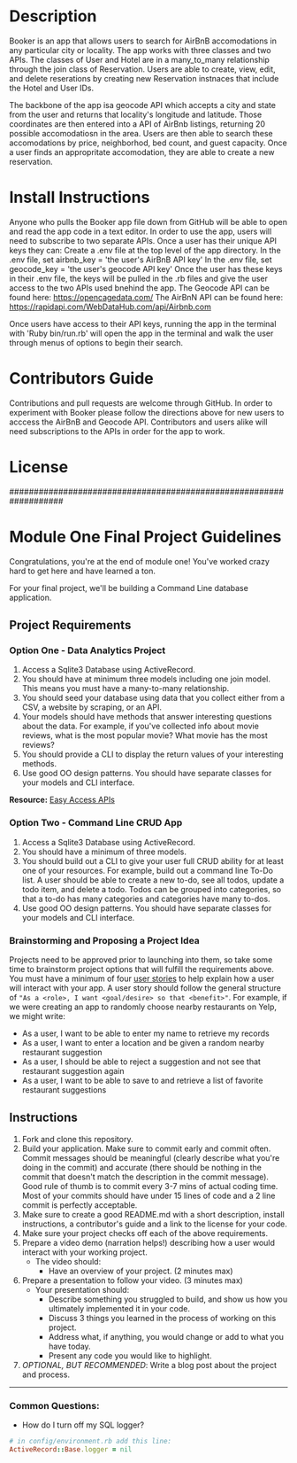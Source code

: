 # Description 

Booker is an app that allows users to search for AirBnB accomodations in any particular city or locality. The app works with three classes and two APIs. The classes of User and Hotel are in a many_to_many relationship through the join class of Reservation. Users are able to create, view, edit, and delete reserations by creating new Reservation instnaces that include the Hotel and User IDs.

The backbone of the app isa geocode API which accepts a city and state from the user and returns that locality's longitude and latitude. Those coordinates are then entered into a API of AirBnb listings, returning 20 possible accomodatiosn in the area. Users are then able to search these accomodations by price, neighborhod, bed count, and guest capacity. Once a user finds an appropritate accomodation, they are able to create a new reservation. 

# Install Instructions 

Anyone who pulls the Booker app file down from GitHub will be able to open and read the app code in a text editor. In order to use the app, users will need to subscribe to two separate APIs. Once a user has their unique API keys they can: 
Create a .env file at the top level of the app directory. 
In the .env file, set airbnb_key = 'the user's AirBnB API key'
In the .env file, set geocode_key = 'the user's geocode API key'
Once the user has these keys in their .env file, the keys will be pulled in the .rb files and give the user access to the two APIs used bnehind the app. 
The Geocode API can be found here: https://opencagedata.com/
The AirBnN API can be found here: https://rapidapi.com/WebDataHub.com/api/Airbnb.com

Once users have access to their API keys, running the app in the terminal with 'Ruby bin/run.rb' will open the app in the terminal and walk the user through menus of options to begin their search. 

# Contributors Guide 

Contributions and pull requests are welcome through GitHub. In order to experiment with Booker  please follow the directions above for new users to acccess the AirBnB and Geocode API. Contributors and users alike will need subscriptions to the APIs in order for the app to work. 


# License 




###################################################################

# Module One Final Project Guidelines

Congratulations, you're at the end of module one! You've worked crazy hard to get here and have learned a ton.

For your final project, we'll be building a Command Line database application.

## Project Requirements

### Option One - Data Analytics Project

1. Access a Sqlite3 Database using ActiveRecord.
2. You should have at minimum three models including one join model. This means you must have a many-to-many relationship.
3. You should seed your database using data that you collect either from a CSV, a website by scraping, or an API.
4. Your models should have methods that answer interesting questions about the data. For example, if you've collected info about movie reviews, what is the most popular movie? What movie has the most reviews?
5. You should provide a CLI to display the return values of your interesting methods.  
6. Use good OO design patterns. You should have separate classes for your models and CLI interface.

  **Resource:** [Easy Access APIs](https://github.com/learn-co-curriculum/easy-access-apis)

### Option Two - Command Line CRUD App

1. Access a Sqlite3 Database using ActiveRecord.
2. You should have a minimum of three models.
3. You should build out a CLI to give your user full CRUD ability for at least one of your resources. For example, build out a command line To-Do list. A user should be able to create a new to-do, see all todos, update a todo item, and delete a todo. Todos can be grouped into categories, so that a to-do has many categories and categories have many to-dos.
4. Use good OO design patterns. You should have separate classes for your models and CLI interface.

### Brainstorming and Proposing a Project Idea

Projects need to be approved prior to launching into them, so take some time to brainstorm project options that will fulfill the requirements above.  You must have a minimum of four [user stories](https://en.wikipedia.org/wiki/User_story) to help explain how a user will interact with your app.  A user story should follow the general structure of `"As a <role>, I want <goal/desire> so that <benefit>"`. For example, if we were creating an app to randomly choose nearby restaurants on Yelp, we might write:

* As a user, I want to be able to enter my name to retrieve my records
* As a user, I want to enter a location and be given a random nearby restaurant suggestion
* As a user, I should be able to reject a suggestion and not see that restaurant suggestion again
* As a user, I want to be able to save to and retrieve a list of favorite restaurant suggestions

## Instructions

1. Fork and clone this repository.
2. Build your application. Make sure to commit early and commit often. Commit messages should be meaningful (clearly describe what you're doing in the commit) and accurate (there should be nothing in the commit that doesn't match the description in the commit message). Good rule of thumb is to commit every 3-7 mins of actual coding time. Most of your commits should have under 15 lines of code and a 2 line commit is perfectly acceptable.
3. Make sure to create a good README.md with a short description, install instructions, a contributor's guide and a link to the license for your code.
4. Make sure your project checks off each of the above requirements.
5. Prepare a video demo (narration helps!) describing how a user would interact with your working project.
    * The video should:
      - Have an overview of your project. (2 minutes max)
6. Prepare a presentation to follow your video. (3 minutes max)
    * Your presentation should:
      - Describe something you struggled to build, and show us how you ultimately implemented it in your code.
      - Discuss 3 things you learned in the process of working on this project.
      - Address what, if anything, you would change or add to what you have today.
      - Present any code you would like to highlight.   
7. *OPTIONAL, BUT RECOMMENDED*: Write a blog post about the project and process.

---
### Common Questions:
- How do I turn off my SQL logger?
```ruby
# in config/environment.rb add this line:
ActiveRecord::Base.logger = nil
```
